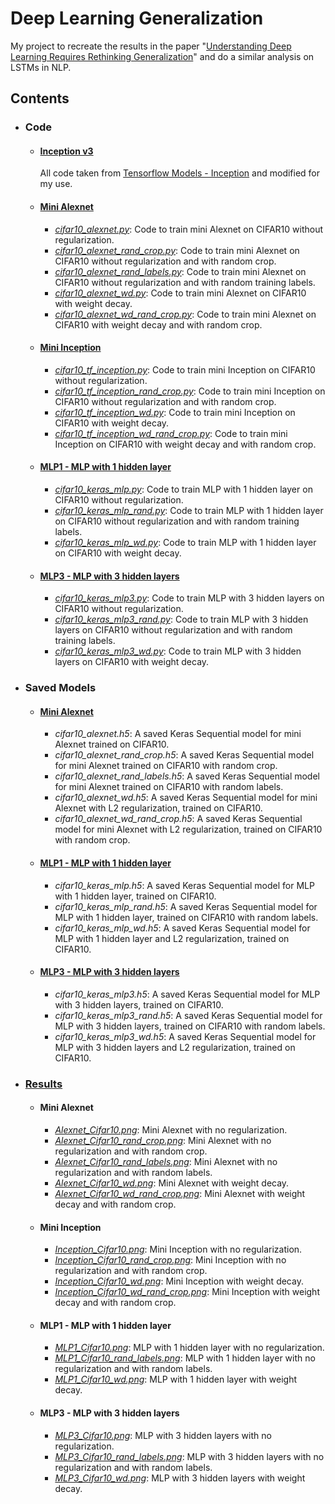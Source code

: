 # Deep Learning Generalization
My project to recreate the results in the paper "[Understanding Deep Learning Requires Rethinking Generalization](https://arxiv.org/abs/1611.03530 "Understanding deep learning requires rethinking generalization")" and do a similar analysis on LSTMs in NLP.

## Contents
  * ###  Code
    * #### [Inception v3](./Inception%20v3)
      All code taken from [Tensorflow Models - Inception](https://github.com/tensorflow/models/tree/master/research/inception) and modified for my use.
    * #### [Mini Alexnet](./Mini%20Alexnet)
      * [*cifar10_alexnet.py*](./Mini%20Alexnet/cifar10_alexnet.py): Code to train mini Alexnet on CIFAR10 without regularization.
      * [*cifar10_alexnet_rand_crop.py*](./Mini%20Alexnet/cifar10_alexnet_rand_crop.py): Code to train mini Alexnet on CIFAR10 without regularization and with random crop.
      * [*cifar10_alexnet_rand_labels.py*](./Mini%20Alexnet/cifar10_alexnet_rand_labels.py): Code to train mini Alexnet on CIFAR10 without regularization and with random training labels.
      * [*cifar10_alexnet_wd.py*](./Mini%20Alexnet/cifar10_alexnet_wd.py): Code to train mini Alexnet on CIFAR10 with weight decay.
      * [*cifar10_alexnet_wd_rand_crop.py*](./Mini%20Alexnet/cifar10_alexnet_wd_rand_crop.py): Code to train mini Alexnet on CIFAR10 with weight decay and with random crop.
    * #### [Mini Inception](./Mini%20Inception)
      * [*cifar10_tf_inception.py*](./Mini%20Inception/cifar10_tf_inception.py): Code to train mini Inception on CIFAR10 without regularization.
      * [*cifar10_tf_inception_rand_crop.py*](./Mini%20Inception/cifar10_tf_inception_rand_crop.py): Code to train mini Inception on CIFAR10 without regularization and with random crop.
      * [*cifar10_tf_inception_wd.py*](./Mini%20Inception/cifar10_tf_inception_wd.py): Code to train mini Inception on CIFAR10 with weight decay.
      * [*cifar10_tf_inception_wd_rand_crop.py*](./Mini%20Inception/cifar10_tf_inception_wd_rand_crop.py): Code to train mini Inception on CIFAR10 with weight decay and with random crop.
    * #### [MLP1 - MLP with 1 hidden layer](./MLP1)
      * [*cifar10_keras_mlp.py*](./MLP1/cifar10_keras_mlp.py): Code to train MLP with 1 hidden layer on CIFAR10 without regularization.
      * [*cifar10_keras_mlp_rand.py*](./MLP1/cifar10_keras_mlp.py): Code to train MLP with 1 hidden layer on CIFAR10 without regularization and with random training labels.
      * [*cifar10_keras_mlp_wd.py*](./MLP1/cifar10_keras_mlp.py): Code to train MLP with 1 hidden layer on CIFAR10 with weight decay.
    * #### [MLP3 - MLP with 3 hidden layers](./MLP3)
      * [*cifar10_keras_mlp3.py*](./MLP3/cifar10_keras_mlp3.py): Code to train MLP with 3 hidden layers on CIFAR10 without regularization.
      * [*cifar10_keras_mlp3_rand.py*](./MLP3/cifar10_keras_mlp3_rand.py): Code to train MLP with 3 hidden layers on CIFAR10 without regularization and with random training labels.
      * [*cifar10_keras_mlp3_wd.py*](./MLP3/cifar10_keras_mlp3_wd.py): Code to train MLP with 3 hidden layers on CIFAR10 with weight decay.

  * ### Saved Models
    * #### [Mini Alexnet](./Mini%20Alexnet)
      * *cifar10_alexnet.h5*: A saved Keras Sequential model for mini Alexnet trained on CIFAR10.
      * *cifar10_alexnet_rand_crop.h5*: A saved Keras Sequential model for mini Alexnet trained on CIFAR10 with random crop.
      * *cifar10_alexnet_rand_labels.h5*: A saved Keras Sequential model for mini Alexnet trained on CIFAR10 with random labels.
      * *cifar10_alexnet_wd.h5*: A saved Keras Sequential model for mini Alexnet with L2 regularization, trained on CIFAR10.
      * *cifar10_alexnet_wd_rand_crop.h5*: A saved Keras Sequential model for mini Alexnet with L2 regularization, trained on CIFAR10 with random crop.
    * #### [MLP1 - MLP with 1 hidden layer](./MLP1)
      * *cifar10_keras_mlp.h5*: A saved Keras Sequential model for MLP with 1 hidden layer, trained on CIFAR10.
      * *cifar10_keras_mlp_rand.h5*: A saved Keras Sequential model for MLP with 1 hidden layer, trained on CIFAR10 with random labels.
      * *cifar10_keras_mlp_wd.h5*: A saved Keras Sequential model for MLP with 1 hidden layer and L2 regularization, trained on CIFAR10.
    * #### [MLP3 - MLP with 3 hidden layers](./MLP3)
      * *cifar10_keras_mlp3.h5*: A saved Keras Sequential model for MLP with 3 hidden layers, trained on CIFAR10.
      * *cifar10_keras_mlp3_rand.h5*: A saved Keras Sequential model for MLP with 3 hidden layers, trained on CIFAR10 with random labels.
      * *cifar10_keras_mlp3_wd.h5*: A saved Keras Sequential model for MLP with 3 hidden layers and L2 regularization, trained on CIFAR10.

  * ### [Results](./Results)
    * #### Mini Alexnet
      * [*Alexnet_Cifar10.png*](./Results/Alexnet_Cifar10.png): Mini Alexnet with no regularization.
      * [*Alexnet_Cifar10_rand_crop.png*](./Results/Alexnet_Cifar10_rand_crop.png): Mini Alexnet with no regularization and with random crop.
      * [*Alexnet_Cifar10_rand_labels.png*](./Results/Alexnet_Cifar10_rand_labels.png): Mini Alexnet with no regularization and with random labels.
      * [*Alexnet_Cifar10_wd.png*](./Results/Alexnet_Cifar10_wd.png): Mini Alexnet with weight decay.
      * [*Alexnet_Cifar10_wd_rand_crop.png*](./Results/Alexnet_Cifar10_wd_rand_crop.png): Mini Alexnet with weight decay and with random crop.
    * #### Mini Inception
      * [*Inception_Cifar10.png*](./Results/Inception_Cifar10.png): Mini Inception with no regularization.
      * [*Inception_Cifar10_rand_crop.png*](./Results/Inception_Cifar10_rand_crop.png): Mini Inception with no regularization and with random crop.
      * [*Inception_Cifar10_wd.png*](./Results/Inception_Cifar10_wd.png): Mini Inception with weight decay.
      * [*Inception_Cifar10_wd_rand_crop.png*](./Results/Inception_Cifar10_wd_rand_crop.png): Mini Inception with weight decay and with random crop.
    * #### MLP1 - MLP with 1 hidden layer
      * [*MLP1_Cifar10.png*](./Results/MLP1_Cifar10.png): MLP with 1 hidden layer with no regularization.
      * [*MLP1_Cifar10_rand_labels.png*](./Results/MLP1_Cifar10_rand_labels.png): MLP with 1 hidden layer with no regularization and with random labels.
      * [*MLP1_Cifar10_wd.png*](./Results/MLP1_Cifar10_wd.png): MLP with 1 hidden layer with weight decay.
    * #### MLP3 - MLP with 3 hidden layers
      * [*MLP3_Cifar10.png*](./Results/MLP3_Cifar10.png): MLP with 3 hidden layers with no regularization.
      * [*MLP3_Cifar10_rand_labels.png*](./Results/MLP3_Cifar10_rand_labels.png): MLP with 3 hidden layers with no regularization and with random labels.
      * [*MLP3_Cifar10_wd.png*](./Results/MLP3_Cifar10_wd.png): MLP with 3 hidden layers with weight decay.
